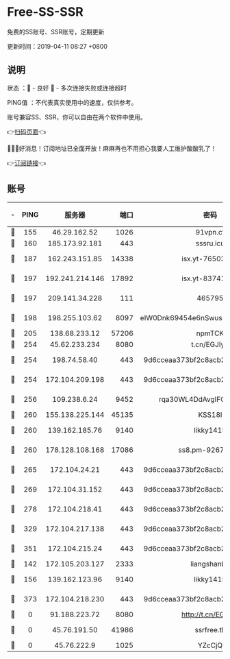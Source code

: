 # Free-SS-SSR

免费的SS账号、SSR账号，定期更新

更新时间：2019-04-11 08:27 +0800

## 说明

状态     ：🙂 - 良好 🙁 - 多次连接失败或连接超时

PING值   ：不代表真实使用中的速度，仅供参考。

账号兼容SS、SSR，你可以自由在两个软件中使用。

👉[扫码页面](https://liesauer.github.io/Free-SS-SSR/)👈

🎉🎉🎉好消息！订阅地址已全面开放！麻麻再也不用担心我要人工维护酸酸乳了！

👉[订阅链接](https://www.liesauer.net/yogurt/subscribe?ACCESS_TOKEN=DAYxR3mMaZAsaqUb)👈

## 账号

|-|PING|服务器|端口|密码|加密方式|区域|
|:----:|:----:|:-----:|-----:|:----:|:----:|:----:|
|🙂|155|46.29.162.52|1026|91vpn.cf|rc4-md5|RU|
|🙂|160|185.173.92.181|443|sssru.icu|rc4-md5|RU|
|🙂|187|162.243.151.85|14338|isx.yt-76503721|aes-256-cfb|US|
|🙂|197|192.241.214.146|17892|isx.yt-83741234|aes-256-cfb|US|
|🙂|197|209.141.34.228|111|465795|aes-256-cfb|US|
|🙂|198|198.255.103.62|8097|eIW0Dnk69454e6nSwuspv9DmS201tQ0D|aes-256-cfb|US|
|🙂|205|138.68.233.12|57206|npmTCK|rc4-md5|US|
|🙂|254|45.62.233.234|8080|t.cn/EGJIyrl|rc4-md5|CA|
|🙂|254|198.74.58.40|443|9d6cceaa373bf2c8acb22e60b6a58be6|aes-256-cfb|US|
|🙂|254|172.104.209.198|443|9d6cceaa373bf2c8acb22e60b6a58be6|aes-256-cfb|US|
|🙂|256|109.238.6.24|9452|rqa30WL4DdAvgIFG6Fs3znzTa|aes-256-cfb|FR|
|🙂|260|155.138.225.144|45135|KSS18l|rc4-md5|US|
|🙂|260|139.162.185.76|9140|likky1415|aes-256-cfb|DE|
|🙂|260|178.128.108.168|17086|ss8.pm-92671065|aes-256-cfb|SG|
|🙂|265|172.104.24.21|443|9d6cceaa373bf2c8acb22e60b6a58be6|aes-256-cfb|US|
|🙂|269|172.104.31.152|443|9d6cceaa373bf2c8acb22e60b6a58be6|aes-256-cfb|US|
|🙂|278|172.104.218.41|443|9d6cceaa373bf2c8acb22e60b6a58be6|aes-256-cfb|US|
|🙂|329|172.104.217.138|443|9d6cceaa373bf2c8acb22e60b6a58be6|aes-256-cfb|US|
|🙂|351|172.104.215.24|443|9d6cceaa373bf2c8acb22e60b6a58be6|aes-256-cfb|US|
|🙂|142|172.105.203.127|2333|liangshanbo|chacha20|JP|
|🙂|156|139.162.123.96|9140|likky1415|aes-256-cfb|JP|
|🙂|373|172.104.218.230|443|9d6cceaa373bf2c8acb22e60b6a58be6|aes-256-cfb|US|
|🙁|0|91.188.223.72|8080|http://t.cn/EGJIyrl|rc4-md5|RU|
|🙁|0|45.76.191.50|41986|ssrfree.tk|aes-256-cfb|SG|
|🙁|0|45.76.222.9|1025|YZcCjQ|rc4-md5|JP|
